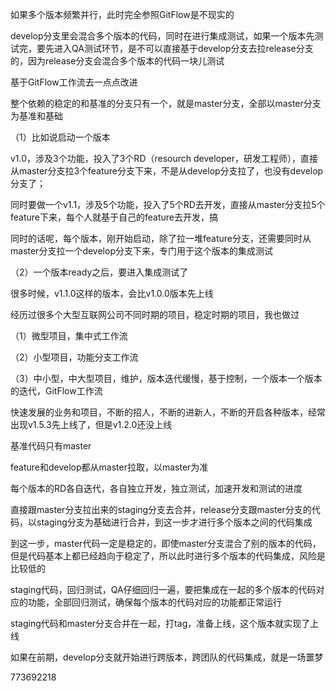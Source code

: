 
如果多个版本频繁并行，此时完全参照GitFlow是不现实的

 

develop分支里会混合多个版本的代码，同时在进行集成测试，如果一个版本先测试完，要先进入QA测试环节，是不可以直接基于develop分支去拉release分支的，因为release分支会混合多个版本的代码一块儿测试

 

基于GitFlow工作流去一点点改进

 

整个依赖的稳定的和基准的分支只有一个，就是master分支，全部以master分支为基准和基础

 

（1）比如说启动一个版本

 

v1.0，涉及3个功能，投入了3个RD（resourch developer，研发工程师），直接从master分支拉3个feature分支下来，不是从develop分支拉了，也没有develop分支了；

 

同时要做一个v1.1，涉及5个功能，投入了5个RD去开发，直接从master分支拉5个feature下来，每个人就基于自己的feature去开发，搞

 

同时的话呢，每个版本，刚开始启动，除了拉一堆feature分支，还需要同时从master分支拉一个develop分支下来，专门用于这个版本的集成测试

 

（2）一个版本ready之后，要进入集成测试了

 

很多时候，v1.1.0这样的版本，会比v1.0.0版本先上线

 

经历过很多个大型互联网公司不同时期的项目，稳定时期的项目，我也做过

 

（1）微型项目，集中式工作流

（2）小型项目，功能分支工作流

（3）中小型，中大型项目，维护，版本迭代缓慢，基于控制，一个版本一个版本的迭代，GitFlow工作流

 

快速发展的业务和项目，不断的招人，不断的进新人，不断的开启各种版本，经常出现v1.5.3先上线了，但是v1.2.0还没上线

 

基准代码只有master

 

feature和develop都从master拉取，以master为准

 

每个版本的RD各自迭代，各自独立开发，独立测试，加速开发和测试的进度

 

直接跟master分支拉出来的staging分支去合并，release分支跟master分支的代码，以staging分支为基础进行合并，到这一步才进行多个版本之间的代码集成

 

到这一步，master代码一定是稳定的，即使master分支混合了别的版本的代码，但是代码基本上都已经趋向于稳定了，所以此时进行多个版本的代码集成，风险是比较低的

 

staging代码，回归测试，QA仔细回归一遍，要把集成在一起的多个版本的代码对应的功能，全部回归测试，确保每个版本的代码对应的功能都正常运行

 

staging代码和master分支合并在一起，打tag，准备上线，这个版本就实现了上线

 

 

如果在前期，develop分支就开始进行跨版本，跨团队的代码集成，就是一场噩梦

 

 

 

 

 

 

 

773692218